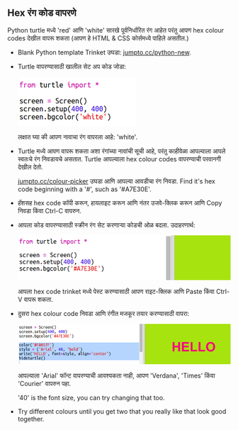 ## Hex रंग कोड वापरणे

Python turtle मध्ये 'red' आणि 'white' सारखे पूर्वनिर्धारित रंग आहेत परंतु आपण hex colour codes देखील वापरू शकता (आपण हे HTML & CSS कोर्समध्ये पाहिले असतील.)

+ Blank Python template Trinket उघडा: <a href="http://jumpto.cc/python-new" target="_blank">jumpto.cc/python-new</a>.

+ Turtle वापरण्यासाठी खालील सेट अप कोड जोडा:
    
    ![screenshot](images/colourful-setup.png)
    
    लक्षात घ्या की आपण नावाचा रंग वापरला आहे: 'white'.

+ Turtle मध्ये आपण वापरू शकता अशा रंगांच्या नावांची सूची आहे, परंतु काहीवेळा आपल्याला आपले स्वतःचे रंग निवडायचे असतात. Turtle आपल्याला hex colour codes वापरण्याची परवानगी देखील देतो.
    
    <a href="http://jumpto.cc/colour-picker" target="_blank">jumpto.cc/colour-picker</a> उघडा आणि आपल्या आवडीचा रंग निवडा. Find it's hex code beginning with a '#', such as '#A7E30E'.

+ हॅशसह hex code कॉपी करून, हायलाइट करून आणि नंतर उजवे-क्लिक करून आणि Copy निवडा किंवा Ctrl-C वापरुन.

+ आपला कोड वापरण्यासाठी स्क्रीन रंग सेट करणार्‍या कोडची ओळ बदला. उदाहरणार्थ:
    
    ![screenshot](images/colourful-background.png)
    
    आपला hex code trinket मध्ये पेस्ट करण्यासाठी आपण राइट-क्लिक आणि Paste किंवा Ctrl-V वापरू शकता.

+ दुसरा hex colour code निवडा आणि रंगीत मजकूर तयार करण्यासाठी वापरा:
    
    ![screenshot](images/colourful-write.png)
    
    आपल्याला 'Arial' फॉन्ट वापरण्याची आवश्यकता नाही, आपण 'Verdana', 'Times' किंवा 'Courier' वापरुन पहा.
    
    '40' is the font size, you can try changing that too.

+ Try different colours until you get two that you really like that look good together.